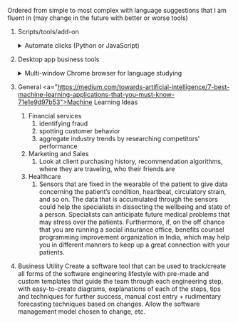Ordered from simple to most complex with language suggestions that I am fluent in (may change in the future with better or worse tools)

1. Scripts/tools/add-on
	<details>
		
	<summary> Automate clicks (Python or JavaScript) </summary>
		
	Rough idea
	- Use Python to allow the user to click the button he/she wants to automatically click, thus making it re-usable for many sites. 
	- Set trigger events (i.e. video finished, pop-up, etc)

	- Have Python interact with HTML/DOM

	- Possible tools: Selenium (Python)
	
	</details>
		
2. Desktop app business tools
	
	<details>
		
	<summary> Multi-window Chrome browser for language studying </summary>
				
	Have multiple windows that are collapsable/expandable/resizable etc that open up Chrome, Firefox etc  with respective add-ons.
	
	Ṕanels (all panels are expandable/collapsable)
	1. Custom dictionaries. (i.e. double click on a word in a chrome tab with specified key --> window-popup with translation. Include API queries from Reverso Context, Linguee, etc.
		
	1. CEFR vocabulary/grammatical item explanations and position in frequency list  + mnemonic. Include CEFR objectives.
		
	1. Conjugation chart panel/reference sheet
		
	1. Custom feed aggregator from news sites to open up in Chrome/Firefox window etc
		
	1. In-house video playlist collection with offline download support for specific cultural topics (country-specific history for said language (I.e. Spanish is spoken in South America, Central America, Puerto Rico, Spain, Canary Islands etc), civics, art/music, laws, mythology, the name of the best-selling author writing in said language for specifies genres, Kindle Unlimited/Scribd/traditional press), plus free MOOCs or tv episodes published online. Automatically grab subtitles from source & allow in-app streaming like VLC media player) to allow dual subtitles. There should be an option to randomly refresh for new material or factoids.
				
				
	Touch-ups:
	- Have panel that connects to smartphone for remote control/using android or iphone apps on the computer app. 
	- Use network tools to grab media stream source/automatic login using a robot
	- Reference sheet of exams to prove one's skills + an estimator of one's current level using said exam (CEFR vs ACTFL, ILS, etc) and record the approximate time it took to reach such a level and what you could use such skills for in real life (I.e. study abroad/foreign student, work abroad, practice medicine/other professions, naturalize for citizenship, work as a translator) and where such skills can be used or are in demand (i.e. intelligence agencies, state departments, diplomatic agencies, scanning job markets and linkedIN pages for multi-lingual job ads or companies who aren't openly advertising but whose businesses focus on global markets).

	</details>
		
3. General
	<a="https://medium.com/towards-artificial-intelligence/7-best-machine-learning-applications-that-you-must-know-71e1e9d97b53">Machine Learning Ideas</a>
	1. Financial services
		1. identifying fraud
		1. spotting customer behavior
		1. aggregate industry trends by researching competitors' performance
	1. Marketing and Sales
		1. Look at client purchasing history, recommendation algorithms, where they are traveling, who their friends are
	1. Healthcare
		1.  Sensors that are fixed in the wearable of the patient to give data concerning the patient’s condition, heartbeat, circulatory strain, and so on. The data that is accumulated through the sensors could help the specialists in dissecting the wellbeing and state of a person. Specialists can anticipate future medical problems that may stress over the patients. Furthermore, if, on the off chance that you are running a social insurance office, benefits counsel programming improvement organization in India, which may help you in different manners to keep up a great connection with your patients.
		
4. Business Utility
	Create a software tool that can be used to track/create all forms of the software engineering lifestyle with pre-made and custom templates that guide the team through each engineering step, with easy-to-create diagrams, explanations of each of the steps, tips and techniques for further success, manual cost entry + rudimentary forecasting techniques based on changes. Allow the software management model chosen to change, etc.

